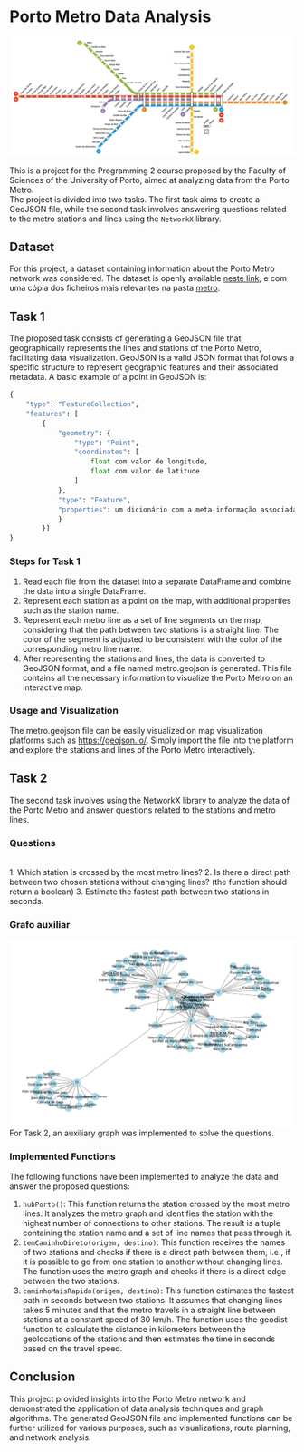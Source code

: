 # Porto Metro Data Analysis
![linhas_metro](metro_do_porto2.png)

This is a project for the Programming 2 course proposed by the Faculty of Sciences of the University of Porto, aimed at analyzing data from the Porto Metro.
<br> 
The project is divided into two tasks. The first task aims to create a GeoJSON file, while the second task involves answering questions related to the metro stations and lines using the `NetworkX` library.

## Dataset
For this project, a dataset containing information about the Porto Metro network was considered. The dataset is openly available [neste link](https://opendata.porto.digital/ne/dataset/horarios-paragens-e-rotas-em-formato-gtfs), e com uma cópia dos ficheiros mais relevantes na pasta [metro](metro).

## Task 1

The proposed task consists of generating a GeoJSON file that geographically represents the lines and stations of the Porto Metro, facilitating data visualization. GeoJSON is a valid JSON format that follows a specific structure to represent geographic features and their associated metadata. A basic example of a point in GeoJSON is:
```python
{
    "type": "FeatureCollection", 
    "features": [
        {
            "geometry": {
                "type": "Point", 
                "coordinates": [
                    float com valor de longitude, 
                    float com valor de latitude
                ]
            }, 
            "type": "Feature", 
            "properties": um dicionário com a meta-informação associada ao ponto geográfico
            }
        }]
}
```
  
### Steps for Task 1
  
1. Read each file from the dataset into a separate DataFrame and combine the data into a single DataFrame.
2. Represent each station as a point on the map, with additional properties such as the station name.
3. Represent each metro line as a set of line segments on the map, considering that the path between two stations is a straight line. The color of the segment is adjusted to be consistent with the color of the corresponding metro line name.
4. After representing the stations and lines, the data is converted to GeoJSON format, and a file named metro.geojson is generated. This file contains all the necessary information to visualize the Porto Metro on an interactive map.
  
### Usage and Visualization
  
The metro.geojson file can be easily visualized on map visualization platforms such as <https://geojson.io/>. Simply import the file into the platform and explore the stations and lines of the Porto Metro interactively.

## Task 2

The second task involves using the NetworkX library to analyze the data of the Porto Metro and answer questions related to the stations and metro lines.

### Questions
<br>
1. Which station is crossed by the most metro lines?
2. Is there a direct path between two chosen stations without changing lines? (the function should return a boolean)
3. Estimate the fastest path between two stations in seconds.

### Grafo auxiliar
![Matro Graph](download.png)
<br>
For Task 2, an auxiliary graph was implemented to solve the questions.

### Implemented Functions
The following functions have been implemented to analyze the data and answer the proposed questions:
<br>
1. `hubPorto()`: This function returns the station crossed by the most metro lines. It analyzes the metro graph and identifies the station with the highest number of connections to other stations. The result is a tuple containing the station name and a set of line names that pass through it.
2. `temCaminhoDireto(origem, destino)`: This function receives the names of two stations and checks if there is a direct path between them, i.e., if it is possible to go from one station to another without changing lines. The function uses the metro graph and checks if there is a direct edge between the two stations.
3. `caminhoMaisRapido(origem, destino)`: This function estimates the fastest path in seconds between two stations. It assumes that changing lines takes 5 minutes and that the metro travels in a straight line between stations at a constant speed of 30 km/h. The function uses the geodist function to calculate the distance in kilometers between the geolocations of the stations and then estimates the time in seconds based on the travel speed.

## Conclusion

This project provided insights into the Porto Metro network and demonstrated the application of data analysis techniques and graph algorithms. The generated GeoJSON file and implemented functions can be further utilized for various purposes, such as visualizations, route planning, and network analysis.
